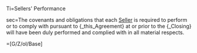 Ti=Sellers' Performance

sec=The covenants and obligations that each <a href="#SPA.Def.Seller(s).Def" class="definedterm">Seller</a> is required to perform or to comply with pursuant to {_this_Agreement} at or prior to the {_Closing} will have been duly performed and complied with in all material respects.

=[G/Z/ol/Base]
